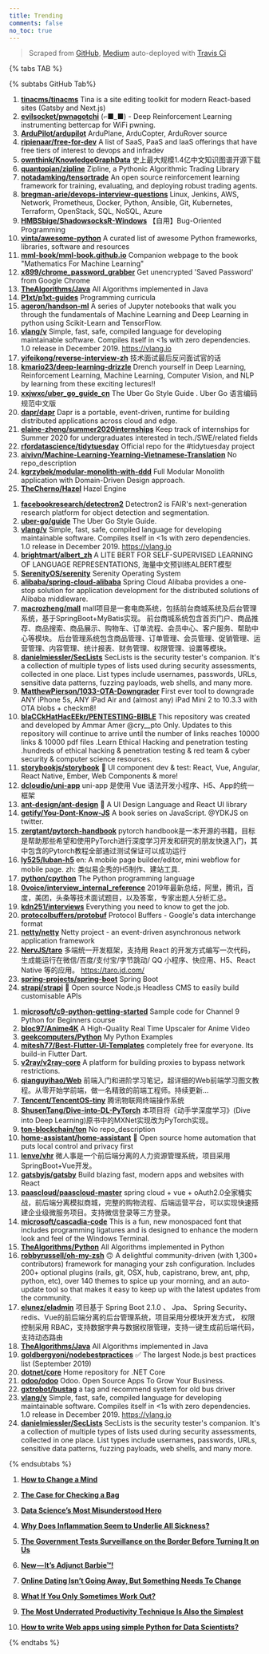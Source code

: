 ```yaml
---
title: Trending
comments: false
no_toc: true
---
```


> Scraped from [GitHub](https://github.com/trending), [Medium](https://medium.com/topic/popular)
auto-deployed with [Travis Ci](https://travis-ci.org/)

{% tabs TAB %}
<!-- tab GitHub -->
{% subtabs GitHub Tab%}
<!-- tab Daily -->
1. [**tinacms/tinacms**](https://github.com/tinacms/tinacms)
Tina is a site editing toolkit for modern React-based sites (Gatsby and Next.js)
2. [**evilsocket/pwnagotchi**](https://github.com/evilsocket/pwnagotchi)
(⌐■_■) - Deep Reinforcement Learning instrumenting bettercap for WiFi pwning.
3. [**ArduPilot/ardupilot**](https://github.com/ArduPilot/ardupilot)
ArduPlane, ArduCopter, ArduRover source
4. [**ripienaar/free-for-dev**](https://github.com/ripienaar/free-for-dev)
A list of SaaS, PaaS and IaaS offerings that have free tiers of interest to devops and infradev
5. [**ownthink/KnowledgeGraphData**](https://github.com/ownthink/KnowledgeGraphData)
史上最大规模1.4亿中文知识图谱开源下载
6. [**quantopian/zipline**](https://github.com/quantopian/zipline)
Zipline, a Pythonic Algorithmic Trading Library
7. [**notadamking/tensortrade**](https://github.com/notadamking/tensortrade)
An open source reinforcement learning framework for training, evaluating, and deploying robust trading agents.
8. [**bregman-arie/devops-interview-questions**](https://github.com/bregman-arie/devops-interview-questions)
Linux, Jenkins, AWS, Network, Prometheus, Docker, Python, Ansible, Git, Kubernetes, Terraform, OpenStack, SQL, NoSQL, Azure
9. [**HMBSbige/ShadowsocksR-Windows**](https://github.com/HMBSbige/ShadowsocksR-Windows)
【自用】Bug-Oriented Programming
10. [**vinta/awesome-python**](https://github.com/vinta/awesome-python)
A curated list of awesome Python frameworks, libraries, software and resources
11. [**mml-book/mml-book.github.io**](https://github.com/mml-book/mml-book.github.io)
Companion webpage to the book "Mathematics For Machine Learning"
12. [**x899/chrome_password_grabber**](https://github.com/x899/chrome_password_grabber)
Get unencrypted 'Saved Password' from Google Chrome
13. [**TheAlgorithms/Java**](https://github.com/TheAlgorithms/Java)
All Algorithms implemented in Java
14. [**P1xt/p1xt-guides**](https://github.com/P1xt/p1xt-guides)
Programming curricula
15. [**ageron/handson-ml**](https://github.com/ageron/handson-ml)
A series of Jupyter notebooks that walk you through the fundamentals of Machine Learning and Deep Learning in python using Scikit-Learn and TensorFlow.
16. [**vlang/v**](https://github.com/vlang/v)
Simple, fast, safe, compiled language for developing maintainable software. Compiles itself in <1s with zero dependencies. 1.0 release in December 2019. https://vlang.io
17. [**yifeikong/reverse-interview-zh**](https://github.com/yifeikong/reverse-interview-zh)
技术面试最后反问面试官的话
18. [**kmario23/deep-learning-drizzle**](https://github.com/kmario23/deep-learning-drizzle)
Drench yourself in Deep Learning, Reinforcement Learning, Machine Learning, Computer Vision, and NLP by learning from these exciting lectures!!
19. [**xxjwxc/uber_go_guide_cn**](https://github.com/xxjwxc/uber_go_guide_cn)
The Uber Go Style Guide . Uber Go 语言编码规范中文版
20. [**dapr/dapr**](https://github.com/dapr/dapr)
Dapr is a portable, event-driven, runtime for building distributed applications across cloud and edge.
21. [**elaine-zheng/summer2020internships**](https://github.com/elaine-zheng/summer2020internships)
Keep track of internships for Summer 2020 for undergraduates interested in tech./SWE/related fields
22. [**rfordatascience/tidytuesday**](https://github.com/rfordatascience/tidytuesday)
Official repo for the #tidytuesday project
23. [**aivivn/Machine-Learning-Yearning-Vietnamese-Translation**](https://github.com/aivivn/Machine-Learning-Yearning-Vietnamese-Translation)
No repo_description
24. [**kgrzybek/modular-monolith-with-ddd**](https://github.com/kgrzybek/modular-monolith-with-ddd)
Full Modular Monolith application with Domain-Driven Design approach.
25. [**TheCherno/Hazel**](https://github.com/TheCherno/Hazel)
Hazel Engine
<!-- endtab -->
<!-- tab Weekly -->
1. [**facebookresearch/detectron2**](https://github.com/facebookresearch/detectron2)
Detectron2 is FAIR's next-generation research platform for object detection and segmentation.
2. [**uber-go/guide**](https://github.com/uber-go/guide)
The Uber Go Style Guide.
3. [**vlang/v**](https://github.com/vlang/v)
Simple, fast, safe, compiled language for developing maintainable software. Compiles itself in <1s with zero dependencies. 1.0 release in December 2019. https://vlang.io
4. [**brightmart/albert_zh**](https://github.com/brightmart/albert_zh)
A LITE BERT FOR SELF-SUPERVISED LEARNING OF LANGUAGE REPRESENTATIONS, 海量中文预训练ALBERT模型
5. [**SerenityOS/serenity**](https://github.com/SerenityOS/serenity)
Serenity Operating System
6. [**alibaba/spring-cloud-alibaba**](https://github.com/alibaba/spring-cloud-alibaba)
Spring Cloud Alibaba provides a one-stop solution for application development for the distributed solutions of Alibaba middleware.
7. [**macrozheng/mall**](https://github.com/macrozheng/mall)
mall项目是一套电商系统，包括前台商城系统及后台管理系统，基于SpringBoot+MyBatis实现。 前台商城系统包含首页门户、商品推荐、商品搜索、商品展示、购物车、订单流程、会员中心、客户服务、帮助中心等模块。 后台管理系统包含商品管理、订单管理、会员管理、促销管理、运营管理、内容管理、统计报表、财务管理、权限管理、设置等模块。
8. [**danielmiessler/SecLists**](https://github.com/danielmiessler/SecLists)
SecLists is the security tester's companion. It's a collection of multiple types of lists used during security assessments, collected in one place. List types include usernames, passwords, URLs, sensitive data patterns, fuzzing payloads, web shells, and many more.
9. [**MatthewPierson/1033-OTA-Downgrader**](https://github.com/MatthewPierson/1033-OTA-Downgrader)
First ever tool to downgrade ANY iPhone 5s, ANY iPad Air and (almost any) iPad Mini 2 to 10.3.3 with OTA blobs + checkm8!
10. [**blaCCkHatHacEEkr/PENTESTING-BIBLE**](https://github.com/blaCCkHatHacEEkr/PENTESTING-BIBLE)
This repository was created and developed by Ammar Amer @cry__pto Only. Updates to this repository will continue to arrive until the number of links reaches 10000 links & 10000 pdf files .Learn Ethical Hacking and penetration testing .hundreds of ethical hacking & penetration testing & red team & cyber security & computer science resources.
11. [**storybookjs/storybook**](https://github.com/storybookjs/storybook)
📓 UI component dev & test: React, Vue, Angular, React Native, Ember, Web Components & more!
12. [**dcloudio/uni-app**](https://github.com/dcloudio/uni-app)
uni-app 是使用 Vue 语法开发小程序、H5、App的统一框架
13. [**ant-design/ant-design**](https://github.com/ant-design/ant-design)
🌈 A UI Design Language and React UI library
14. [**getify/You-Dont-Know-JS**](https://github.com/getify/You-Dont-Know-JS)
A book series on JavaScript. @YDKJS on twitter.
15. [**zergtant/pytorch-handbook**](https://github.com/zergtant/pytorch-handbook)
pytorch handbook是一本开源的书籍，目标是帮助那些希望和使用PyTorch进行深度学习开发和研究的朋友快速入门，其中包含的Pytorch教程全部通过测试保证可以成功运行
16. [**ly525/luban-h5**](https://github.com/ly525/luban-h5)
en: A mobile page builder/editor, mini webflow for mobile page. zh: 类似易企秀的H5制作、建站工具.
17. [**python/cpython**](https://github.com/python/cpython)
The Python programming language
18. [**0voice/interview_internal_reference**](https://github.com/0voice/interview_internal_reference)
2019年最新总结，阿里，腾讯，百度，美团，头条等技术面试题目，以及答案，专家出题人分析汇总。
19. [**kdn251/interviews**](https://github.com/kdn251/interviews)
Everything you need to know to get the job.
20. [**protocolbuffers/protobuf**](https://github.com/protocolbuffers/protobuf)
Protocol Buffers - Google's data interchange format
21. [**netty/netty**](https://github.com/netty/netty)
Netty project - an event-driven asynchronous network application framework
22. [**NervJS/taro**](https://github.com/NervJS/taro)
多端统一开发框架，支持用 React 的开发方式编写一次代码，生成能运行在微信/百度/支付宝/字节跳动/ QQ 小程序、快应用、H5、React Native 等的应用。 https://taro.jd.com/
23. [**spring-projects/spring-boot**](https://github.com/spring-projects/spring-boot)
Spring Boot
24. [**strapi/strapi**](https://github.com/strapi/strapi)
🚀 Open source Node.js Headless CMS to easily build customisable APIs
<!-- endtab -->
<!-- tab Monthly -->
1. [**microsoft/c9-python-getting-started**](https://github.com/microsoft/c9-python-getting-started)
Sample code for Channel 9 Python for Beginners course
2. [**bloc97/Anime4K**](https://github.com/bloc97/Anime4K)
A High-Quality Real Time Upscaler for Anime Video
3. [**geekcomputers/Python**](https://github.com/geekcomputers/Python)
My Python Examples
4. [**mitesh77/Best-Flutter-UI-Templates**](https://github.com/mitesh77/Best-Flutter-UI-Templates)
completely free for everyone. Its build-in Flutter Dart.
5. [**v2ray/v2ray-core**](https://github.com/v2ray/v2ray-core)
A platform for building proxies to bypass network restrictions.
6. [**qianguyihao/Web**](https://github.com/qianguyihao/Web)
前端入门和进阶学习笔记，超详细的Web前端学习图文教程。从零开始学前端，做一名精致的前端工程师。持续更新...
7. [**Tencent/TencentOS-tiny**](https://github.com/Tencent/TencentOS-tiny)
腾讯物联网终端操作系统
8. [**ShusenTang/Dive-into-DL-PyTorch**](https://github.com/ShusenTang/Dive-into-DL-PyTorch)
本项目将《动手学深度学习》(Dive into Deep Learning)原书中的MXNet实现改为PyTorch实现。
9. [**ton-blockchain/ton**](https://github.com/ton-blockchain/ton)
No repo_description
10. [**home-assistant/home-assistant**](https://github.com/home-assistant/home-assistant)
🏡 Open source home automation that puts local control and privacy first
11. [**lenve/vhr**](https://github.com/lenve/vhr)
微人事是一个前后端分离的人力资源管理系统，项目采用SpringBoot+Vue开发。
12. [**gatsbyjs/gatsby**](https://github.com/gatsbyjs/gatsby)
Build blazing fast, modern apps and websites with React
13. [**paascloud/paascloud-master**](https://github.com/paascloud/paascloud-master)
spring cloud + vue + oAuth2.0全家桶实战，前后端分离模拟商城，完整的购物流程、后端运营平台，可以实现快速搭建企业级微服务项目。支持微信登录等三方登录。
14. [**microsoft/cascadia-code**](https://github.com/microsoft/cascadia-code)
This is a fun, new monospaced font that includes programming ligatures and is designed to enhance the modern look and feel of the Windows Terminal.
15. [**TheAlgorithms/Python**](https://github.com/TheAlgorithms/Python)
All Algorithms implemented in Python
16. [**robbyrussell/oh-my-zsh**](https://github.com/robbyrussell/oh-my-zsh)
🙃 A delightful community-driven (with 1,300+ contributors) framework for managing your zsh configuration. Includes 200+ optional plugins (rails, git, OSX, hub, capistrano, brew, ant, php, python, etc), over 140 themes to spice up your morning, and an auto-update tool so that makes it easy to keep up with the latest updates from the community.
17. [**elunez/eladmin**](https://github.com/elunez/eladmin)
项目基于 Spring Boot 2.1.0 、 Jpa、 Spring Security、redis、Vue的前后端分离的后台管理系统，项目采用分模块开发方式， 权限控制采用 RBAC，支持数据字典与数据权限管理，支持一键生成前后端代码，支持动态路由
18. [**TheAlgorithms/Java**](https://github.com/TheAlgorithms/Java)
All Algorithms implemented in Java
19. [**goldbergyoni/nodebestpractices**](https://github.com/goldbergyoni/nodebestpractices)
✅ The largest Node.js best practices list (September 2019)
20. [**dotnet/core**](https://github.com/dotnet/core)
Home repository for .NET Core
21. [**odoo/odoo**](https://github.com/odoo/odoo)
Odoo. Open Source Apps To Grow Your Business.
22. [**gxtrobot/bustag**](https://github.com/gxtrobot/bustag)
a tag and recommend system for old bus driver
23. [**vlang/v**](https://github.com/vlang/v)
Simple, fast, safe, compiled language for developing maintainable software. Compiles itself in <1s with zero dependencies. 1.0 release in December 2019. https://vlang.io
24. [**danielmiessler/SecLists**](https://github.com/danielmiessler/SecLists)
SecLists is the security tester's companion. It's a collection of multiple types of lists used during security assessments, collected in one place. List types include usernames, passwords, URLs, sensitive data patterns, fuzzing payloads, web shells, and many more.
<!-- endtab -->
{% endsubtabs %}
<!-- endtab --><!-- tab Medium -->
1. [**How to Change a Mind**](https://forge.medium.com/how-to-change-a-mind-1774681b9369?source=topic_page---------------------------20)

2. [**The Case for Checking a Bag**](https://gay.medium.com/the-case-for-checking-a-bag-b0f92968a852?source=topic_page---------0------------------1)

3. [**Data Science’s Most Misunderstood Hero**](https://towardsdatascience.com/data-sciences-most-misunderstood-hero-2705da366f40?source=topic_page---------1------------------1)

4. [**Why Does Inflammation Seem to Underlie All Sickness?**](https://elemental.medium.com/why-does-inflammation-seem-to-underlie-all-sickness-64a2bef84f99?source=topic_page---------2------------------1)

5. [**The Government Tests Surveillance on the Border Before Turning It on Us**](https://gen.medium.com/the-government-is-testing-mass-surveillance-on-the-border-before-turning-it-on-americans-4348e3da784b?source=topic_page---------4------------------1)

6. [**New — It’s Adjunct Barbie™!**](https://medium.com/slackjaw/new-its-adjunct-barbie-f2465e8b49b?source=topic_page---------5------------------1)

7. [**Online Dating Isn’t Going Away, But Something Needs To Change**](https://humanparts.medium.com/online-dating-isnt-going-away-but-something-needs-to-change-ba2030e81113?source=topic_page---------6------------------1)

8. [**What If You Only Sometimes Work Out?**](https://elemental.medium.com/what-if-you-only-sometimes-work-out-97b53cbd4845?source=topic_page---------7------------------1)

9. [**The Most Underrated Productivity Technique Is Also the Simplest**](https://forge.medium.com/the-most-underrated-productivity-technique-is-also-the-simplest-82b6b8d2891f?source=topic_page---------8------------------1)

10. [**How to write Web apps using simple Python for Data Scientists?**](https://towardsdatascience.com/how-to-write-web-apps-using-simple-python-for-data-scientists-a227a1a01582?source=topic_page---------9------------------1)

<!-- endtab -->
{% endtabs %}
